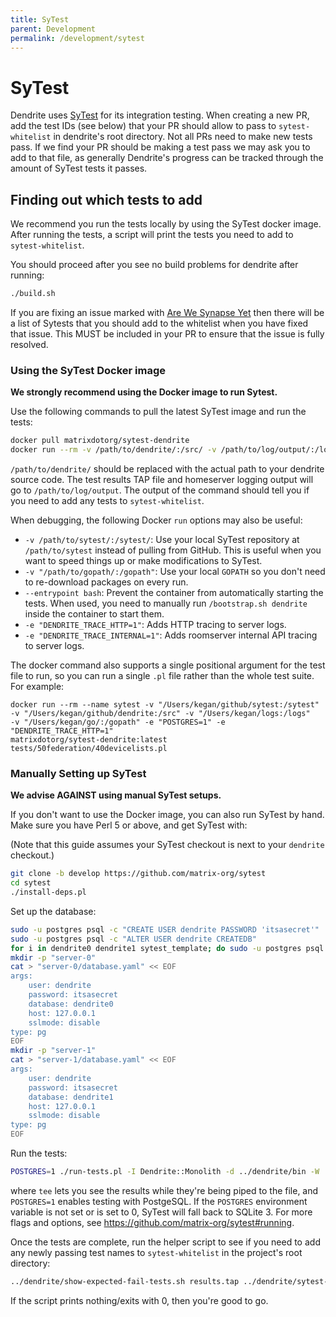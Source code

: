 ```yaml
---
title: SyTest
parent: Development
permalink: /development/sytest
---
```


# SyTest

Dendrite uses [SyTest](https://github.com/matrix-org/sytest) for its
integration testing. When creating a new PR, add the test IDs (see below) that
your PR should allow to pass to `sytest-whitelist` in dendrite's root
directory. Not all PRs need to make new tests pass. If we find your PR should
be making a test pass we may ask you to add to that file, as generally
Dendrite's progress can be tracked through the amount of SyTest tests it
passes.

## Finding out which tests to add

We recommend you run the tests locally by using the SyTest docker image.
After running the tests, a script will print the tests you need to add to
`sytest-whitelist`.

You should proceed after you see no build problems for dendrite after running:

```sh
./build.sh
```

If you are fixing an issue marked with
[Are We Synapse Yet](https://github.com/matrix-org/dendrite/labels/are-we-synapse-yet)
then there will be a list of Sytests that you should add to the whitelist when you
have fixed that issue. This MUST be included in your PR to ensure that the issue
is fully resolved.

### Using the SyTest Docker image

**We strongly recommend using the Docker image to run Sytest.**

Use the following commands to pull the latest SyTest image and run the tests:

```sh
docker pull matrixdotorg/sytest-dendrite
docker run --rm -v /path/to/dendrite/:/src/ -v /path/to/log/output/:/logs/ matrixdotorg/sytest-dendrite
```

`/path/to/dendrite/` should be replaced with the actual path to your dendrite
source code. The test results TAP file and homeserver logging output will go to
`/path/to/log/output`. The output of the command should tell you if you need to
add any tests to `sytest-whitelist`.

When debugging, the following Docker `run` options may also be useful:

* `-v /path/to/sytest/:/sytest/`: Use your local SyTest repository at
  `/path/to/sytest` instead of pulling from GitHub. This is useful when you want
  to speed things up or make modifications to SyTest.
* `-v "/path/to/gopath/:/gopath"`: Use your local `GOPATH` so you don't need to
  re-download packages on every run.
* `--entrypoint bash`: Prevent the container from automatically starting the
  tests.  When used, you need to manually run `/bootstrap.sh dendrite` inside
  the container to start them.
* `-e "DENDRITE_TRACE_HTTP=1"`: Adds HTTP tracing to server logs.
* `-e "DENDRITE_TRACE_INTERNAL=1"`: Adds roomserver internal API tracing to
  server logs.

The docker command also supports a single positional argument for the test file to
run, so you can run a single `.pl` file rather than the whole test suite. For example:

```
docker run --rm --name sytest -v "/Users/kegan/github/sytest:/sytest"
-v "/Users/kegan/github/dendrite:/src" -v "/Users/kegan/logs:/logs"
-v "/Users/kegan/go/:/gopath" -e "POSTGRES=1" -e "DENDRITE_TRACE_HTTP=1"
matrixdotorg/sytest-dendrite:latest tests/50federation/40devicelists.pl
```

### Manually Setting up SyTest

**We advise AGAINST using manual SyTest setups.**

If you don't want to use the Docker image, you can also run SyTest by hand. Make
sure you have Perl 5 or above, and get SyTest with:

(Note that this guide assumes your SyTest checkout is next to your
`dendrite` checkout.)

```sh
git clone -b develop https://github.com/matrix-org/sytest
cd sytest
./install-deps.pl
```

Set up the database:

```sh
sudo -u postgres psql -c "CREATE USER dendrite PASSWORD 'itsasecret'"
sudo -u postgres psql -c "ALTER USER dendrite CREATEDB"
for i in dendrite0 dendrite1 sytest_template; do sudo -u postgres psql -c "CREATE DATABASE $i OWNER dendrite;"; done
mkdir -p "server-0"
cat > "server-0/database.yaml" << EOF
args:
    user: dendrite
    password: itsasecret
    database: dendrite0
    host: 127.0.0.1
    sslmode: disable
type: pg
EOF
mkdir -p "server-1"
cat > "server-1/database.yaml" << EOF
args:
    user: dendrite
    password: itsasecret
    database: dendrite1
    host: 127.0.0.1
    sslmode: disable
type: pg
EOF
```

Run the tests:

```sh
POSTGRES=1 ./run-tests.pl -I Dendrite::Monolith -d ../dendrite/bin -W ../dendrite/sytest-whitelist -O tap --all | tee results.tap
```

where `tee` lets you see the results while they're being piped to the file, and
`POSTGRES=1` enables testing with PostgeSQL. If the `POSTGRES` environment
variable is not set or is set to 0, SyTest will fall back to SQLite 3. For more
flags and options, see <https://github.com/matrix-org/sytest#running>.

Once the tests are complete, run the helper script to see if you need to add
any newly passing test names to `sytest-whitelist` in the project's root
directory:

```sh
../dendrite/show-expected-fail-tests.sh results.tap ../dendrite/sytest-whitelist ../dendrite/sytest-blacklist
```

If the script prints nothing/exits with 0, then you're good to go.
